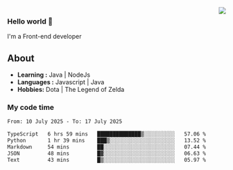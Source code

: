 <img align='right' src="https://github-readme-stats.vercel.app/api?username=jumodada&show_icons=true&theme=vue">

### Hello world 👋

I'm a Front-end developer 
    
## About
-  **Learning :** Java | NodeJs
-  **Languages :** Javascript | Java
-  **Hobbies:** Dota | The Legend of Zelda

### My code time

<!--START_SECTION:waka-->

```txt
From: 10 July 2025 - To: 17 July 2025

TypeScript   6 hrs 59 mins   ██████████████▒░░░░░░░░░░   57.06 %
Python       1 hr 39 mins    ███▒░░░░░░░░░░░░░░░░░░░░░   13.52 %
Markdown     54 mins         ██░░░░░░░░░░░░░░░░░░░░░░░   07.44 %
JSON         48 mins         █▓░░░░░░░░░░░░░░░░░░░░░░░   06.63 %
Text         43 mins         █▒░░░░░░░░░░░░░░░░░░░░░░░   05.97 %
```

<!--END_SECTION:waka-->
